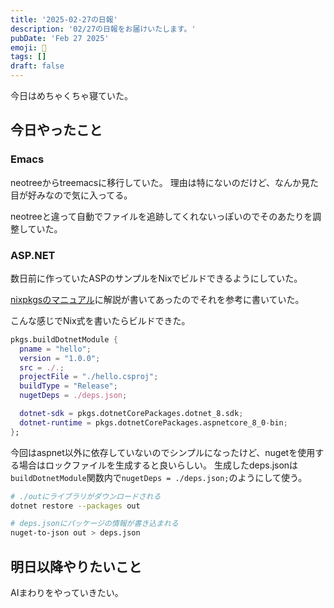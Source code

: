 ```yaml
---
title: '2025-02-27の日報'
description: '02/27の日報をお届けいたします。'
pubDate: 'Feb 27 2025'
emoji: 🦊
tags: []
draft: false
---
```


今日はめちゃくちゃ寝ていた。

## 今日やったこと

### Emacs

neotreeからtreemacsに移行していた。
理由は特にないのだけど、なんか見た目が好みなので気に入ってる。

neotreeと違って自動でファイルを追跡してくれないっぽいのでそのあたりを調整していた。

### ASP.NET

数日前に作っていたASPのサンプルをNixでビルドできるようにしていた。

[nixpkgsのマニュアル](https://nixos.org/manual/nixpkgs/stable/#dotnet)に解説が書いてあったのでそれを参考に書いていた。

こんな感じでNix式を書いたらビルドできた。

```nix
pkgs.buildDotnetModule {
  pname = "hello";
  version = "1.0.0";
  src = ./.;
  projectFile = "./hello.csproj";
  buildType = "Release";
  nugetDeps = ./deps.json;

  dotnet-sdk = pkgs.dotnetCorePackages.dotnet_8.sdk;
  dotnet-runtime = pkgs.dotnetCorePackages.aspnetcore_8_0-bin;
};
```

今回はaspnet以外に依存していないのでシンプルになったけど、nugetを使用する場合はロックファイルを生成すると良いらしい。
生成したdeps.jsonは`buildDotnetModule`関数内で`nugetDeps = ./deps.json;`のようにして使う。

```sh
# ./outにライブラリがダウンロードされる
dotnet restore --packages out

# deps.jsonにパッケージの情報が書き込まれる
nuget-to-json out > deps.json
```

## 明日以降やりたいこと

AIまわりをやっていきたい。
